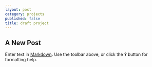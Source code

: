 ```yaml
---
layout: post
category: projects
published: false
title: draft project
---
```

## A New Post

Enter text in [Markdown](http://daringfireball.net/projects/markdown/). Use the toolbar above, or click the **?** button for formatting help.
